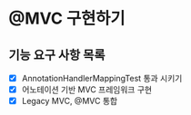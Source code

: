 # @MVC 구현하기

## 기능 요구 사항 목록
- [X] AnnotationHandlerMappingTest 통과 시키기
- [X] 어노테이션 기반 MVC 프레임워크 구현
- [X] Legacy MVC, @MVC 통합
